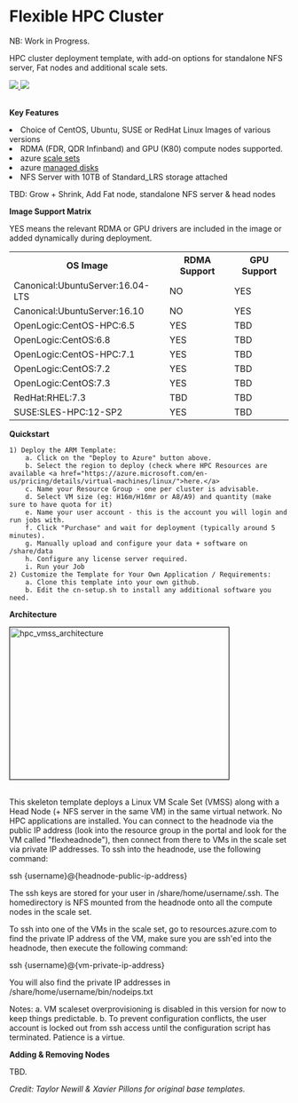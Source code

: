 # Flexible HPC Cluster

NB: Work in Progress. 

HPC cluster deployment template, with add-on options for standalone NFS server, Fat nodes and additional scale sets. 

<a href="https://portal.azure.com/#create/Microsoft.Template/uri/https%3A%2F%2Fraw.githubusercontent.com%2Fmkiernan%2FFlexHPC%2Fmaster%2Fazuredeploy.json" target="_blank">
    <img src="http://azuredeploy.net/deploybutton.png"/>
</a>
</a>
<a href="http://armviz.io/#/?load=https%3A%2F%2Fraw.githubusercontent.com%2Fmkiernan%2FFlexHPC%2Fmaster%2FRawANSYSCluster%2Fazuredeploy.json" target="_blank">
<img src="http://armviz.io/visualizebutton.png"/>
</a>
<br><br>

<b>Key Features</b>
<li>Choice of CentOS, Ubuntu, SUSE or RedHat Linux Images of various versions</li>
<li>RDMA (FDR, QDR Infinband) and GPU (K80) compute nodes supported. 
<li>azure <a href="https://azure.microsoft.com/en-us/services/virtual-machine-scale-sets/">scale sets</a></li>
<li>azure <a href="https://azure.microsoft.com/en-us/services/managed-disks/">managed disks</a></li></li>
<li>NFS Server with 10TB of Standard_LRS storage attached</li>

TBD: Grow + Shrink, Add Fat node, standalone NFS server & head nodes

<b>Image Support Matrix</b>

YES means the relevant RDMA or GPU drivers are included in the image or added dynamically during deployment. 
<table>
	<tr>
	<th>OS Image</th>
	<th>RDMA Support</th>
	<th>GPU Support</th>
	</tr>
	<tr><td>Canonical:UbuntuServer:16.04-LTS</td><td>NO</td><td>YES</td></tr>
	<tr><td>Canonical:UbuntuServer:16.10</td><td>NO</td><td>YES</td></tr>
	<tr><td>OpenLogic:CentOS-HPC:6.5</td><td>YES</td><td>TBD</td></tr>
	<tr><td>OpenLogic:CentOS:6.8</td><td>YES</td><td>TBD</td></tr>
	<tr><td>OpenLogic:CentOS-HPC:7.1</td><td>YES</td><td>TBD</td></tr>
	<tr><td>OpenLogic:CentOS:7.2</td><td>YES</td><td>TBD</td></tr>
	<tr><td>OpenLogic:CentOS:7.3</td><td>YES</td><td>TBD</td></tr>
	<tr><td>RedHat:RHEL:7.3</td><td>TBD</td><td>TBD</td></tr>
	<tr><td>SUSE:SLES-HPC:12-SP2</td><td>YES</td><td>TBD</td></tr>
</table>

<b>Quickstart</b>

	1) Deploy the ARM Template: 
		a. Click on the "Deploy to Azure" button above.
		b. Select the region to deploy (check where HPC Resources are available <a href="https://azure.microsoft.com/en-us/pricing/details/virtual-machines/linux/">here.</a>
		c. Name your Resource Group - one per cluster is advisable. 
		d. Select VM size (eg: H16m/H16mr or A8/A9) and quantity (make sure to have quota for it)
		e. Name your user account - this is the account you will login and run jobs with.
		f. Click "Purchase" and wait for deployment (typically around 5 minutes). 
		g. Manually upload and configure your data + software on /share/data 
		h. Configure any license server required. 
		i. Run your Job
	2) Customize the Template for Your Own Application / Requirements:
		a. Clone this template into your own github. 
		b. Edit the cn-setup.sh to install any additional software you need. 

<b>Architecture</b>

<img src="https://github.com/tanewill/5clickTemplates/blob/master/images/hpc_vmss_architecture.png"  align="middle" width="395" height="274"  alt="hpc_vmss_architecture" border="1"/> <br></br>

This skeleton template deploys a Linux VM Scale Set (VMSS) along with a Head Node (+ NFS server in the same VM) in the same virtual network. No HPC applications are installed. You can connect to the headnode via the public IP address (look into the resource group in the portal and look for the VM called "flexheadnode"), then connect from there to VMs in the scale set via private IP addresses. To ssh into the headnode, use the following command:

ssh {username}@{headnode-public-ip-address}

The ssh keys are stored for your user in /share/home/username/.ssh. The homedirectory is NFS mounted from the headnode onto all the compute nodes in the scale set.

To ssh into one of the VMs in the scale set, go to resources.azure.com to find the private IP address of the VM, make sure you are ssh'ed into the headnode, then execute the following command:

ssh {username}@{vm-private-ip-address}

You will also find the private IP addresses in /share/home/username/bin/nodeips.txt

Notes:
a. VM scaleset overprovisioning is disabled in this version for now to keep things predictable. 
b. To prevent configuration conflicts, the user account is locked out from ssh access until the configuration script has terminated. Patience is a virtue. 

<b>Adding & Removing Nodes</b>

TBD. 

<i>Credit: Taylor Newill & Xavier Pillons for original base templates.</i>
